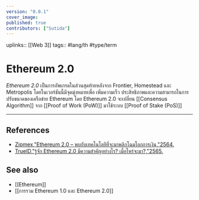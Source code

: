 ```yaml
---
version: "0.0.1"
cover_image:
published: true
contributors: ["Sutida"]
---
```

uplinks:: [[Web 3]]
tags:: #lang/th #type/term

# Ethereum 2.0
*Ethereum 2.0* เป็นการอัพเกรดในส่วนสุดท้ายหลังจาก Frontier, Homestead และ Metropolis โดยในเวอร์ชันนี้มีจุดมุ่งหมายเพื่อ เพิ่มความเร็ว ประสิทธิภาพและความสามารถในการปรับขนาดของเครือข่าย Ethereum โดย Ethereum 2.0 จะเปลี่ยน [[Consensus Algorithm]] จาก [[Proof of Work (PoW)]] มาใช้ระบบ [[Proof of Stake (PoS)]]

---
## References
- [Zipmex,"Ethereum 2.0 – พบกับเทคโนโลยีที่จะมาพลิกโฉมโลกการเงิน,"2564.](https://zipmex.com/th/learn/ethereum-2-0-explained/)
- [TrueID,"รู้จัก Ethereum 2.0 มีความสำคัญอย่างไร? เมื่อไหร่จะมา?,"2565.](https://news.trueid.net/detail/16arXygbVE7K)
## See also
- [[Ethereum]]
- [[การรวม Ethereum 1.0 และ Ethereum 2.0]]
